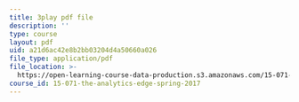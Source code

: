 ```yaml
---
title: 3play pdf file
description: ''
type: course
layout: pdf
uid: a21d6ac42e8b2bb03204d4a50660a026
file_type: application/pdf
file_location: >-
  https://open-learning-course-data-production.s3.amazonaws.com/15-071-the-analytics-edge-spring-2017/a21d6ac42e8b2bb03204d4a50660a026_0x4PfWpy-ls.pdf
course_id: 15-071-the-analytics-edge-spring-2017
---
```

